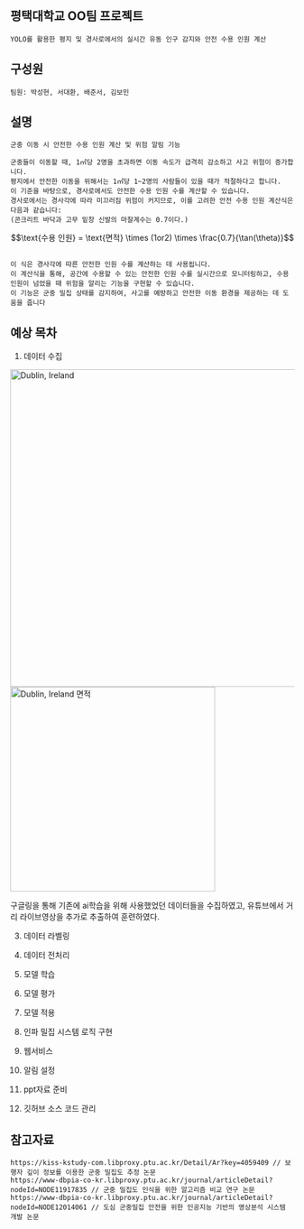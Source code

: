 ## 평택대학교 OO팀 프로젝트
```
YOLO를 활용한 평지 및 경사로에서의 실시간 유동 인구 감지와 안전 수용 인원 계산
```
## 구성원
```
팀원: 박성현, 서대환, 배준서, 김보민
```
## 설명
```
군중 이동 시 안전한 수용 인원 계산 및 위험 알림 기능

군중들이 이동할 때, 1㎡당 2명을 초과하면 이동 속도가 급격히 감소하고 사고 위험이 증가합니다.
평지에서 안전한 이동을 위해서는 1㎡당 1~2명의 사람들이 있을 때가 적절하다고 합니다.
이 기준을 바탕으로, 경사로에서도 안전한 수용 인원 수를 계산할 수 있습니다.
경사로에서는 경사각에 따라 미끄러짐 위험이 커지므로, 이를 고려한 안전 수용 인원 계산식은 다음과 같습니다:
(콘크리트 바닥과 고무 밑창 신발의 마찰계수는 0.7이다.)

```
```math
\text{수용 인원} = \text{면적} \times (1or2) \times \frac{0.7}{\tan(\theta)}
```
```

이 식은 경사각에 따른 안전한 인원 수를 계산하는 데 사용됩니다.
이 계산식을 통해, 공간에 수용할 수 있는 안전한 인원 수를 실시간으로 모니터링하고, 수용 인원이 넘었을 때 위험을 알리는 기능을 구현할 수 있습니다.
이 기능은 군중 밀집 상태를 감지하여, 사고를 예방하고 안전한 이동 환경을 제공하는 데 도움을 줍니다
```
## 예상 목차
1. 데이터 수집
<img width="563" alt="Dublin, Ireland" src="https://github.com/user-attachments/assets/06494445-6a93-44d2-9043-cfbc5b9d62b7" />
<img width="363" alt="Dublin, Ireland 면적" src="https://github.com/user-attachments/assets/91c57030-5785-4f67-b27e-bca2d1527e8e" />

구글링을 통해 기존에 ai학습을 위해 사용했었던 데이터들을 수집하였고, 유튜브에서 거리 라이브영상을 추가로 추출하여 훈련하였다.

3. 데이터 라벨링

4. 데이터 전처리

5. 모델 학습

6. 모델 평가

7. 모델 적용

8. 인파 밀집 시스템 로직 구현

9. 웹서비스

10. 알림 설정

11. ppt자료 준비

12. 깃허브 소스 코드 관리

## 참고자료
```
https://kiss-kstudy-com.libproxy.ptu.ac.kr/Detail/Ar?key=4059409 // 보행자 깊이 정보를 이용한 군중 밀집도 추정 논문
https://www-dbpia-co-kr.libproxy.ptu.ac.kr/journal/articleDetail?nodeId=NODE11917835 // 군중 밀집도 인식을 위한 알고리즘 비교 연구 논문
https://www-dbpia-co-kr.libproxy.ptu.ac.kr/journal/articleDetail?nodeId=NODE12014061 // 도심 군중밀집 안전을 위한 인공지능 기반의 영상분석 시스템 개발 논문
```

